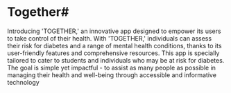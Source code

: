 # Together#
Introducing 'TOGETHER,' an innovative app designed to empower its users to take control of their health.
With 'TOGETHER,' individuals can assess their risk for diabetes and a range of mental health conditions, thanks to its user-friendly features and comprehensive resources. 
This app is specially tailored to cater to students and individuals who may be at risk for diabetes. 
The goal is simple yet impactful - to assist as many people as possible in managing their health and well-being through accessible and informative technology
